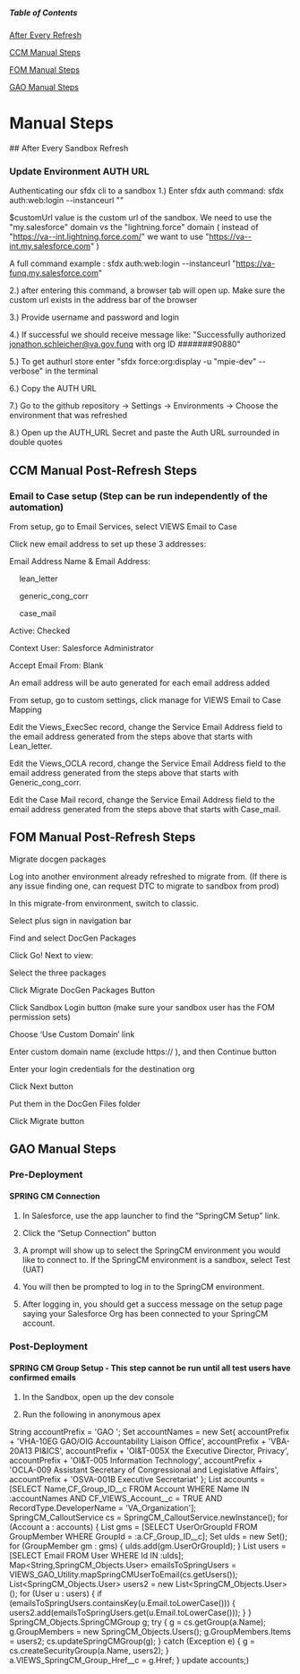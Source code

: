 ##### Table of Contents  
[After Every Refresh](#after_every_refresh)  

[CCM Manual Steps](#ccm) 

[FOM Manual Steps](#fom)  

[GAO Manual Steps](#gao)  

# Manual Steps

<a name="after_every_refresh"/>
## After Every Sandbox Refresh

### Update Environment AUTH URL

Authenticating our sfdx cli to a sandbox
1.)  Enter sfdx auth command: sfdx auth:web:login --instanceurl "<Sandbox URL>"

$customUrl value is the custom url of the sandbox. We need to use the "my.salesforce" domain vs the "lightning.force" domain ( instead of    "https://va--int.lightning.force.com/" we want to use "https://va--int.my.salesforce.com" )

A full command example :     sfdx auth:web:login --instanceurl "https://va-funq.my.salesforce.com"



2.) after entering this command, a browser tab will open up.  Make sure the custom url exists in the address bar of the browser


3.) Provide username and password and login


4.) If successful we should receive message like: "Successfully authorized jonathon.schleicher@va.gov.funq with org ID #######90880" 


5.) To get authurl store enter "sfdx force:org:display -u "mpie-dev" --verbose" in the terminal


6.) Copy the AUTH URL


7.) Go to the github repository -> Settings -> Environments -> Choose the environment that was refreshed


8.) Open up the AUTH_URL Secret and paste the Auth URL surrounded in double quotes

<a name="ccm"/>

## CCM Manual Post-Refresh Steps

### Email to Case setup (Step can be run independently of the automation) 

From setup, go to Email Services, select VIEWS Email to Case 

Click new email address to set up these 3 addresses: 

Email Address Name & Email Address: 

&emsp; lean_letter 

&emsp; generic_cong_corr 

&emsp; case_mail 

Active: Checked 

Context User: Salesforce Administrator 

Accept Email From: Blank 


An email address will be auto generated for each email address added  

From setup, go to custom settings, click manage for VIEWS Email to Case Mapping 

Edit the Views_ExecSec record, change the Service Email Address field to the email address generated from the steps above that starts with Lean_letter. 

Edit the Views_OCLA record, change the Service Email Address field to the email address generated from the steps above that starts with Generic_cong_corr. 

Edit the Case Mail record, change the Service Email Address field to the email address generated from the steps above that starts with Case_mail. 

<a name="fom"/>

## FOM Manual Post-Refresh Steps
Migrate docgen packages 

Log into another environment already refreshed to migrate from.  (If there is any issue finding one, can request DTC to migrate to sandbox from prod) 

In this migrate-from environment, switch to classic. 

Select plus sign in navigation bar 
 
Find and select DocGen Packages 
 
Click Go! Next to view: 
 
Select the three packages 

Click Migrate DocGen Packages Button 

Click Sandbox Login button (make sure your sandbox user has the FOM permission sets) 

Choose ‘Use Custom Domain’ link 
 
Enter custom domain name (exclude https:// ), and then Continue button 

Enter your login credentials for the destination org 

Click Next button 

Put them in the DocGen Files folder 

Click Migrate button 

<a name="gao"/>

## GAO Manual Steps

### Pre-Deployment
#### SPRING CM Connection

1) In Salesforce, use the app launcher to find the “SpringCM Setup” link.  

2) Click the “Setup Connection” button

3) A prompt will show up to select the SpringCM environment you would like to connect to.  If the SpringCM environment is a sandbox, select Test (UAT)

4) You will then be prompted to log in to the SpringCM environment. 

5) After logging in, you should get a success message on the setup page saying your Salesforce Org has been connected to your SpringCM account. 

### Post-Deployment
#### SPRING CM Group Setup - This step cannot be run until all test users have confirmed emails

1) In the Sandbox, open up the dev console

2) Run the following in anonymous apex


String accountPrefix = 'GAO ';
Set<String> accountNames = new Set<String>{
        accountPrefix + 'VHA-10EG GAO/OIG Accountability Liaison Office',
        accountPrefix + 'VBA-20A13 PI&ICS',
        accountPrefix + 'OI&T-005X the Executive Director, Privacy',
        accountPrefix + 'OI&T-005 Information Technology',
        accountPrefix + 'OCLA-009 Assistant Secretary of Congressional and Legislative Affairs',
        accountPrefix + 'OSVA-001B Executive Secretariat'
};
List<Account> accounts = [SELECT Name,CF_Group_ID__c FROM Account WHERE Name IN :accountNames AND CF_VIEWS_Account__c = TRUE AND RecordType.DeveloperName = 'VA_Organization'];
SpringCM_CalloutService cs = SpringCM_CalloutService.newInstance();
for (Account a : accounts) {
    List<GroupMember> gms = [SELECT UserOrGroupId FROM GroupMember WHERE GroupId = :a.CF_Group_ID__c];
    Set<Id> uIds = new Set<Id>();
    for (GroupMember gm : gms) {
        uIds.add(gm.UserOrGroupId);
    }
    List<User> users = [SELECT Email FROM User WHERE Id IN :uIds];
    Map<String,SpringCM_Objects.User> emailsToSpringUsers = VIEWS_GAO_Utility.mapSpringCMUserToEmail(cs.getUsers());
    List<SpringCM_Objects.User> users2 = new List<SpringCM_Objects.User>();
    for (User u : users) {
        if (emailsToSpringUsers.containsKey(u.Email.toLowerCase())) {
            users2.add(emailsToSpringUsers.get(u.Email.toLowerCase()));
        }
    }
    SpringCM_Objects.SpringCMGroup g;
    try {
        g = cs.getGroup(a.Name);
        g.GroupMembers = new SpringCM_Objects.Users();
        g.GroupMembers.Items = users2;
        cs.updateSpringCMGroup(g);
    }
    catch (Exception e) {
        g = cs.createSecurityGroup(a.Name, users2);
    }
    a.VIEWS_SpringCM_Group_Href__c = g.Href;
}
update accounts;)